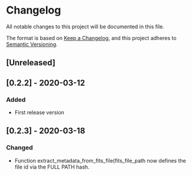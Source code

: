 # Changelog

All notable changes to this project will be documented in this file.

The format is based on [Keep a Changelog](https://keepachangelog.com/en/1.0.0/),
and this project adheres to [Semantic Versioning](https://semver.org/spec/v2.0.0.html).

## [Unreleased]

## [0.2.2] - 2020-03-12

### Added

- First release version

## [0.2.3] - 2020-03-18

### Changed
- Function extract_metadata_from_fits_file(fits_file_path now defines the file id via the FULL PATH hash.
